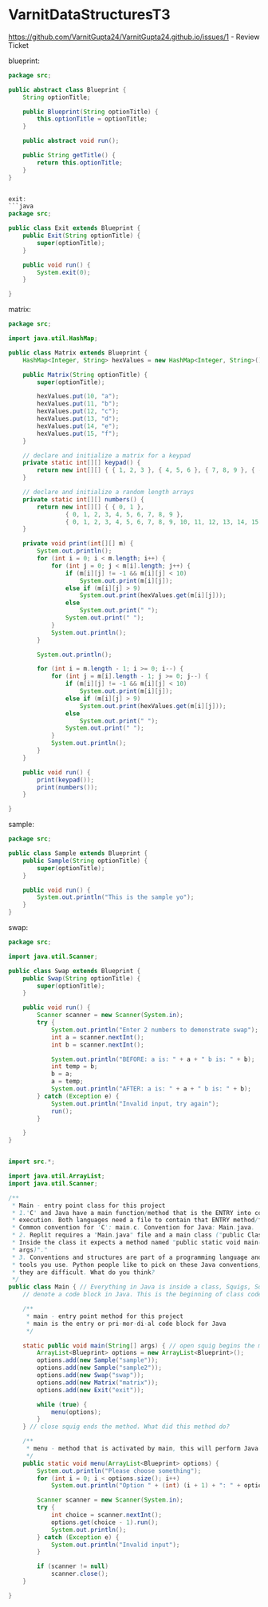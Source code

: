 # VarnitDataStructuresT3

https://github.com/VarnitGupta24/VarnitGupta24.github.io/issues/1 - Review Ticket

blueprint:
```java
package src;

public abstract class Blueprint {
    String optionTitle;

    public Blueprint(String optionTitle) {
        this.optionTitle = optionTitle;
    }

    public abstract void run();

    public String getTitle() {
        return this.optionTitle;
    }
}


exit:
```java 
package src;

public class Exit extends Blueprint {
    public Exit(String optionTitle) {
        super(optionTitle);
    }

    public void run() {
        System.exit(0);
    }

}

```
matrix:
```java
package src;

import java.util.HashMap;

public class Matrix extends Blueprint {
    HashMap<Integer, String> hexValues = new HashMap<Integer, String>();

    public Matrix(String optionTitle) {
        super(optionTitle);

        hexValues.put(10, "a");
        hexValues.put(11, "b");
        hexValues.put(12, "c");
        hexValues.put(13, "d");
        hexValues.put(14, "e");
        hexValues.put(15, "f");
    }

    // declare and initialize a matrix for a keypad
    private static int[][] keypad() {
        return new int[][] { { 1, 2, 3 }, { 4, 5, 6 }, { 7, 8, 9 }, { -1, 0, -1 } };
    }

    // declare and initialize a random length arrays
    private static int[][] numbers() {
        return new int[][] { { 0, 1 },
                { 0, 1, 2, 3, 4, 5, 6, 7, 8, 9 },
                { 0, 1, 2, 3, 4, 5, 6, 7, 8, 9, 10, 11, 12, 13, 14, 15 } };
    }

    private void print(int[][] m) {
        System.out.println();
        for (int i = 0; i < m.length; i++) {
            for (int j = 0; j < m[i].length; j++) {
                if (m[i][j] != -1 && m[i][j] < 10)
                    System.out.print(m[i][j]);
                else if (m[i][j] > 9)
                    System.out.print(hexValues.get(m[i][j]));
                else
                    System.out.print(" ");
                System.out.print(" ");
            }
            System.out.println();
        }

        System.out.println();

        for (int i = m.length - 1; i >= 0; i--) {
            for (int j = m[i].length - 1; j >= 0; j--) {
                if (m[i][j] != -1 && m[i][j] < 10)
                    System.out.print(m[i][j]);
                else if (m[i][j] > 9)
                    System.out.print(hexValues.get(m[i][j]));
                else
                    System.out.print(" ");
                System.out.print(" ");
            }
            System.out.println();
        }
    }

    public void run() {
        print(keypad());
        print(numbers());
    }

}

```
sample:
```java
package src;

public class Sample extends Blueprint {
    public Sample(String optionTitle) {
        super(optionTitle);
    }

    public void run() {
        System.out.println("This is the sample yo");
    }
}

```
swap:
```java
package src;

import java.util.Scanner;

public class Swap extends Blueprint {
    public Swap(String optionTitle) {
        super(optionTitle);
    }

    public void run() {
        Scanner scanner = new Scanner(System.in);
        try {
            System.out.println("Enter 2 numbers to demonstrate swap");
            int a = scanner.nextInt();
            int b = scanner.nextInt();

            System.out.println("BEFORE: a is: " + a + " b is: " + b);
            int temp = b;
            b = a;
            a = temp;
            System.out.println("AFTER: a is: " + a + " b is: " + b);
        } catch (Exception e) {
            System.out.println("Invalid input, try again");
            run();
        }

    }
}

```
```java

import src.*;

import java.util.ArrayList;
import java.util.Scanner;

/**
 * Main - entry point class for this project
 * 1.'C' and Java have a main function/method that is the ENTRY into code
 * execution. Both languages need a file to contain that ENTRY method/function.
 * Common convention for 'C': main.c. Convention for Java: Main.java.
 * 2. Replit requires a "Main.java" file and a main class ("public Class Main").
 * Inside the class it expects a method named "public static void main(String[]
 * args)"."
 * 3. Conventions and structures are part of a programming language and the
 * tools you use. Python people like to pick on these Java conventions, saying
 * they are difficult. What do you think?
 */
public class Main { // Everything in Java is inside a class, Squigs, Squigalies, or Curly brackets
    // denote a code block in Java. This is the beginning of class code block.

    /**
     * main - entry point method for this project
     * main is the entry or pri·mor·di·al code block for Java
     */

    static public void main(String[] args) { // open squig begins the method
        ArrayList<Blueprint> options = new ArrayList<Blueprint>();
        options.add(new Sample("sample"));
        options.add(new Sample("sample2"));
        options.add(new Swap("swap"));
        options.add(new Matrix("matrix"));
        options.add(new Exit("exit"));

        while (true) {
            menu(options);
        }
    } // close squig ends the method. What did this method do?

    /**
     * menu - method that is activated by main, this will perform Java code
     */
    public static void menu(ArrayList<Blueprint> options) {
        System.out.println("Please choose something");
        for (int i = 0; i < options.size(); i++)
            System.out.println("Option " + (int) (i + 1) + ": " + options.get(i).getTitle());

        Scanner scanner = new Scanner(System.in);
        try {
            int choice = scanner.nextInt();
            options.get(choice - 1).run();
            System.out.println();
        } catch (Exception e) {
            System.out.println("Invalid input");
        }

        if (scanner != null)
            scanner.close();
    }

}
```
